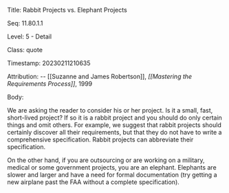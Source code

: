 Title:  Rabbit Projects vs. Elephant Projects

Seq:    11.80.1.1

Level:  5 - Detail

Class:  quote

Timestamp: 20230211210635

Attribution: -- [[Suzanne and James Robertson]], *[[Mastering the Requirements Process]]*, 1999

Body:

We are asking the reader to consider his or her project. Is it a small, fast, short-lived project? If so it is a rabbit project and you should do only certain things and omit others. For example, we suggest that rabbit projects should certainly discover all their requirements, but that they do not have to write a comprehensive specification. Rabbit projects can abbreviate their specification.

On the other hand, if you are outsourcing or are working on a military, medical or some government projects, you are an elephant. Elephants are slower and larger and have a need for formal documentation (try getting a new airplane past the FAA without a complete specification).
